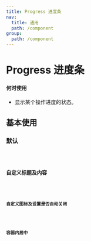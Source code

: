 ```yaml
---
title: Progress 进度条
nav:
  title: 通用
  path: /component
group:
  path: /component
---
```


# Progress 进度条

#### 何时使用

- 显示某个操作进度的状态。

## 基本使用

### 默认

<code src="./demo/index1.tsx" />

### 自定义标题及内容

<code src="./demo/index2.tsx" />

### 自定义图标及设置是否自动关闭

<!-- <code src="./demo/index3.tsx" /> -->

### 容器内居中

<!-- <code src="./demo/index4.tsx" /> -->

<API></API>
